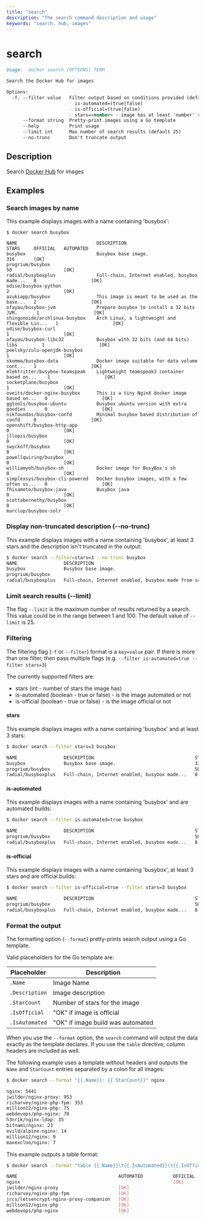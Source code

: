 ```yaml
---
title: "search"
description: "The search command description and usage"
keywords: "search, hub, images"
---
```


# search

```markdown
Usage:  docker search [OPTIONS] TERM

Search the Docker Hub for images

Options:
  -f, --filter value   Filter output based on conditions provided (default [])
                       - is-automated=(true|false)
                       - is-official=(true|false)
                       - stars=<number> - image has at least 'number' stars
      --format string  Pretty-print images using a Go template
      --help           Print usage
      --limit int      Max number of search results (default 25)
      --no-trunc       Don't truncate output
```

## Description

Search [Docker Hub](https://hub.docker.com) for images

## Examples

### Search images by name

This example displays images with a name containing 'busybox':

```none
$ docker search busybox

NAME                             DESCRIPTION                                     STARS     OFFICIAL   AUTOMATED
busybox                          Busybox base image.                             316       [OK]
progrium/busybox                                                                 50                   [OK]
radial/busyboxplus               Full-chain, Internet enabled, busybox made...   8                    [OK]
odise/busybox-python                                                             2                    [OK]
azukiapp/busybox                 This image is meant to be used as the base...   2                    [OK]
ofayau/busybox-jvm               Prepare busybox to install a 32 bits JVM.       1                    [OK]
shingonoide/archlinux-busybox    Arch Linux, a lightweight and flexible Lin...   1                    [OK]
odise/busybox-curl                                                               1                    [OK]
ofayau/busybox-libc32            Busybox with 32 bits (and 64 bits) libs         1                    [OK]
peelsky/zulu-openjdk-busybox                                                     1                    [OK]
skomma/busybox-data              Docker image suitable for data volume cont...   1                    [OK]
elektritter/busybox-teamspeak    Lightweight teamspeak3 container based on...    1                    [OK]
socketplane/busybox                                                              1                    [OK]
oveits/docker-nginx-busybox      This is a tiny NginX docker image based on...   0                    [OK]
ggtools/busybox-ubuntu           Busybox ubuntu version with extra goodies       0                    [OK]
nikfoundas/busybox-confd         Minimal busybox based distribution of confd     0                    [OK]
openshift/busybox-http-app                                                       0                    [OK]
jllopis/busybox                                                                  0                    [OK]
swyckoff/busybox                                                                 0                    [OK]
powellquiring/busybox                                                            0                    [OK]
williamyeh/busybox-sh            Docker image for BusyBox's sh                   0                    [OK]
simplexsys/busybox-cli-powered   Docker busybox images, with a few often us...   0                    [OK]
fhisamoto/busybox-java           Busybox java                                    0                    [OK]
scottabernethy/busybox                                                           0                    [OK]
marclop/busybox-solr
```

### Display non-truncated description (--no-trunc)

This example displays images with a name containing 'busybox',
at least 3 stars and the description isn't truncated in the output:

```bash
$ docker search --filter=stars=3 --no-trunc busybox
NAME                 DESCRIPTION                                                                               STARS     OFFICIAL   AUTOMATED
busybox              Busybox base image.                                                                       325       [OK]
progrium/busybox                                                                                               50                   [OK]
radial/busyboxplus   Full-chain, Internet enabled, busybox made from scratch. Comes in git and cURL flavors.   8                    [OK]
```

### Limit search results (--limit)

The flag `--limit` is the maximum number of results returned by a search. This value could
be in the range between 1 and 100. The default value of `--limit` is 25.

### Filtering

The filtering flag (`-f` or `--filter`) format is a `key=value` pair. If there is more
than one filter, then pass multiple flags (e.g. `--filter is-automated=true --filter stars=3`)

The currently supported filters are:

- stars (int - number of stars the image has)
- is-automated (boolean - true or false) - is the image automated or not
- is-official (boolean - true or false) - is the image official or not

#### stars

This example displays images with a name containing 'busybox' and at
least 3 stars:

```bash
$ docker search --filter stars=3 busybox

NAME                 DESCRIPTION                                     STARS     OFFICIAL   AUTOMATED
busybox              Busybox base image.                             325       [OK]
progrium/busybox                                                     50                   [OK]
radial/busyboxplus   Full-chain, Internet enabled, busybox made...   8                    [OK]
```

#### is-automated

This example displays images with a name containing 'busybox'
and are automated builds:

```bash
$ docker search --filter is-automated=true busybox

NAME                 DESCRIPTION                                     STARS     OFFICIAL   AUTOMATED
progrium/busybox                                                     50                   [OK]
radial/busyboxplus   Full-chain, Internet enabled, busybox made...   8                    [OK]
```

#### is-official

This example displays images with a name containing 'busybox', at least
3 stars and are official builds:

```bash
$ docker search --filter is-official=true --filter stars=3 busybox

NAME                 DESCRIPTION                                     STARS     OFFICIAL   AUTOMATED
progrium/busybox                                                     50                   [OK]
radial/busyboxplus   Full-chain, Internet enabled, busybox made...   8                    [OK]
```

### Format the output

The formatting option (`--format`) pretty-prints search output
using a Go template.

Valid placeholders for the Go template are:

| Placeholder    | Description                       |
| -------------- | --------------------------------- |
| `.Name`        | Image Name                        |
| `.Description` | Image description                 |
| `.StarCount`   | Number of stars for the image     |
| `.IsOfficial`  | "OK" if image is official         |
| `.IsAutomated` | "OK" if image build was automated |

When you use the `--format` option, the `search` command will
output the data exactly as the template declares. If you use the
`table` directive, column headers are included as well.

The following example uses a template without headers and outputs the
`Name` and `StarCount` entries separated by a colon for all images:

```bash
$ docker search --format "{{.Name}}: {{.StarCount}}" nginx

nginx: 5441
jwilder/nginx-proxy: 953
richarvey/nginx-php-fpm: 353
million12/nginx-php: 75
webdevops/php-nginx: 70
h3nrik/nginx-ldap: 35
bitnami/nginx: 23
evild/alpine-nginx: 14
million12/nginx: 9
maxexcloo/nginx: 7
```

This example outputs a table format:

```bash
$ docker search --format "table {{.Name}}\t{{.IsAutomated}}\t{{.IsOfficial}}" nginx

NAME                                     AUTOMATED           OFFICIAL
nginx                                                        [OK]
jwilder/nginx-proxy                      [OK]
richarvey/nginx-php-fpm                  [OK]
jrcs/letsencrypt-nginx-proxy-companion   [OK]
million12/nginx-php                      [OK]
webdevops/php-nginx                      [OK]
```
